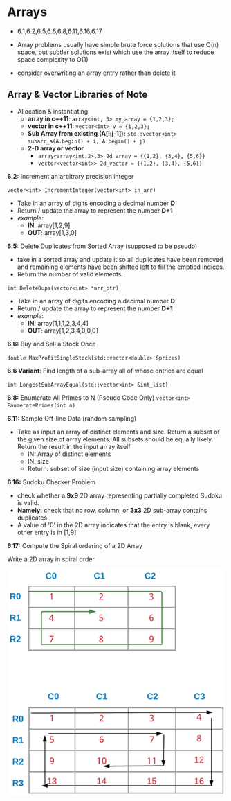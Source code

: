 # Arrays #

*  6.1,6.2,6.5,6.6,6.8,6.11,6.16,6.17

*   Array problems usually have simple brute force solutions that use O(n) space, but subtler solutions exist which use the array itself to reduce space complexity to O(1)
*   consider overwriting an array entry rather than delete it

## Array & Vector Libraries of Note ##

*   Allocation & instantiating
    *   **array in c++11**: `array<int, 3> my_array = {1,2,3};`
    *   **vector in c++11**: `vector<int> v = {1,2,3};`
    *   **Sub Array from existing (A[i:j-1]):** `std::vector<int> subarr_a(A.begin() + i, A.begin() + j)`
    *   **2-D array or vector**
        *   `array<array<int,2>,3> 2d_array = {{1,2}, {3,4}, {5,6}}`
        *   `vector<vector<int>> 2d_vector = {{1,2}, {3,4}, {5,6}}`


**6.2:** Increment an arbitrary precision integer

`vector<int> IncrementInteger(vector<int> in_arr)`

*   Take in an array of digits encoding a decimal number **D**
*   Return / update the array to represent the number **D+1**
*   _example_:
    *   **IN**:  array[1,2,9]
    *   **OUT**: array[1,3,0]

**6.5:** Delete Duplicates from Sorted Array (supposed to be pseudo)

*   take in a sorted array and update it so all duplicates have been removed and remaining elements have been shifted left to fill the emptied indices.
*   Return the number of valid elements.

`int DeleteDups(vector<int> *arr_ptr)`

*   Take in an array of digits encoding a decimal number **D**
*   Return / update the array to represent the number **D+1**
*   _example_:
    *   **IN**:  array[1,1,1,2,3,4,4]
    *   **OUT**: array[1,2,3,4,0,0,0]


**6.6:** Buy and Sell a Stock Once

`double MaxProfitSingleStock(std::vector<double> &prices)`

**6.6 Variant**: Find length of a sub-array all of whose entries are equal

`int LongestSubArrayEqual(std::vector<int> &int_list)`

**6.8:** Enumerate All Primes to N (Pseudo Code Only)
`vector<int> EnumeratePrimes(int n)`


**6.11:** Sample Off-line Data (random sampling)

*   Take as input an array of distinct elements and size. Return a subset of the given size of array elements. All subsets should be equally likely. Return the result in the input array itself
    *   IN: Array of distinct elements
    *   IN: size
    *   Return: subset of size (input size) containing array elements


**6.16:** Sudoku Checker Problem

*   check whether a **9x9** 2D array representing  partially completed Sudoku is valid. 
*   **Namely:** check that no row, column, or **3x3** 2D sub-array contains duplicates
*   A value of '0' in the 2D array indicates that the entry is blank, every other entry is in [1,9]


**6.17:** Compute the Spiral ordering of a 2D Array

Write a 2D array in spiral order

![Spiral Array Illustration](../misc/SpiralArray.png "Optional title")
